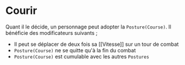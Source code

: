 # Courir
Quant il le décide, un personnage peut adopter la `Posture(Course)`.
Il bénéficie des modificateurs suivants ; 

 * Il peut se déplacer de deux fois sa [[Vitesse]] sur un tour de combat
 * `Posture(Course)` ne se quitte qu'à la fin du combat
 * `Posture(Course)` est cumulable avec les autres `Postures`